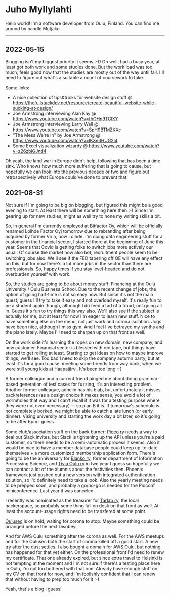 # Juho Myllylahti

Hello world! I'm a software developer from Oulu, Finland. You can find me around by handle Mutjake. 

---

## 2022-05-15

Blogging isn't my biggest priority it seems :-D Oh well, had a busy year, at least got both work and some studies done. But the work load was too much, feels good now that the studies are mostly out of the way until fall. I'll need to figure out what's a suitable amount of coursework to take.

Some links: 
* A nice collection of tips&tricks for website design stuff @ https://thefullstackdev.net/resource/create-beautiful-website-while-sucking-at-design/
* Joe Armstrong interviewing Alan Kay @ https://www.youtube.com/watch?v=fhOHn9TClXY
* Joe Armstrong interviewing Larry Wall @ https://www.youtube.com/watch?v=SpH9BTMZKXc
* "The Mess We're In" by Joe Armstrong @ https://www.youtube.com/watch?v=lKXe3HUG2l4
* Some Excel visualization wizardy @ https://www.youtube.com/watch?v=z26zbiGJnd4

Oh yeah, the land war in Europe didn't help, following that has been a time sink. Who knows how much more suffering that is going to cause, but hopefully we can look into the previous decade or two and figure out retrospectively what Europe could've done to prevent that.

## 2021-08-31

Not sure if I'm going to be big on blogging, but figured this might be a good evening to start. At least there will be something here then :-) Since I'm gearing up for new studies, might as well try to hone my writing skills a bit.

So, in general I'm currently employed at Bitfactor Oy, which will be officially renamed Loihde Factor Oyj tomorrow due to rebranding after being acquired by former Viria, now Loihde. I'm doing data engineering stuff for a customer in the financial sector, I started there at the beginning of June this year. Seems that Covid is getting folks to switch jobs more actively our usual. Of course the market now also hot, recruitment people seem to be switching jobs also. We'll see if the FED tapering off QE will have any effect on this, but for now there's a lot more jobs in the sector than there are professionals. So, happy times if you stay level-headed and do not overburden yourself with work.

So, the studies are going to be about money stuff: Financing at the Oulu University / Oulu Business School. Due to the recent change of jobs, the option of going half-time is not so easy now. But since it's not the main quest, guess I'll try to take it easy and not overload myself. It's really fun to be a student again though, although I do feed a tad of a fraud, not going all in. Guess it's fun to try things this way also. We'll also see if the subject is actually for me, but at least for now I'm eager to learn new stuff. Nice to have something else on the menu, not just work and corona isolation. Jogs have been nice, although I miss gym. And I feel I've betrayed my synths and the piano lately. Maybe I'll need to sharpen up on that front as well.

On the work side it's learning the ropes on new domain, new company, and new customer. Financial sector is blessed with red tape, but things have started to get rolling at least. Starting to get ideas on how to maybe improve things, we'll see. Too bad I need to skip the company autumn party, but at least it's for a good cause: meeting some friends from way back, when we were still young kids at Haapajärvi. It's been too long :-)

A former colleague and a current friend pinged me about doing grammar-based generation of test cases for fuzzing, it's an interesting problem. Another former colleague, aohelin has his blab, but unfortunately it misses backreferences (as a design choice it makes sense, you avoid a lot of wormholes that way and I can't recall if it was for a testing purpose where they were not even necessary) -- so plan B it is. If tomorrow's schedule is not completely borked, we might be able to catch a late lunch (or early dinner). Vising university and starting the work day a bit later, so it's going to be after 6pm I guess.

Some club/association stuff on the back burner: [Pioco ry](https://www.pioco.fi/) needs a way to deal out Slack invites, but Slack is tightening up the API unless you're a paid customer, so there needs to be a semi-automatic process it seems. Also it would be nice to have a member database people could keep up-to-date themselves + a more customized membership application form. There's going to be the anniversary for [Blanko ry](https://www.blanko.fi/), former department of Information Processing Science, and [Tivia Oulu ry](https://tiviaoulu.fi/) in two year I guess so hopefully we can contact a lot of the alumnis about the festivities then. Phoenix framework just pushed out a new version with integrated authentication solution, so I'd definitely need to take a look. Also the yearly meeting needs to be prepped soon, and probably a go/no-go is needed for the Pioconf miniconference. Last year it was canceled.

I recently was nominated as the treasurer for [Tarlab ry](http://www.tarlab.fi/), the local hackerspace, so probably some thing fall on desk on that front as well. At least the account-usage rights need to be transfered at some point.

 [Oulusec](https://www.oulusec.fi/) is on hold, waiting for corona to stop. Maybe something could be arranged before the next Disobey.
 
 And for AWS Oulu something after the corona as well. For the AWS meetups and for the Oulusec both the start of corona killed off a good start. A new try after the dust settles. I also bought a domain for AWS Oulu, but nothing has happened for that yet either. On the professional front I'd need to renew my certificate. That one already expired, but since extra travel to Helsinki is not tempting at the moment and I'm not sure if there's a testing place here in Oulu, I'm not too bothered with that one. Already have enough stuff on my CV on that front for now, and I'm foolishly confident that I can renew that without having to prep too much for it :-)

Yeah, that's a blog I guess!
